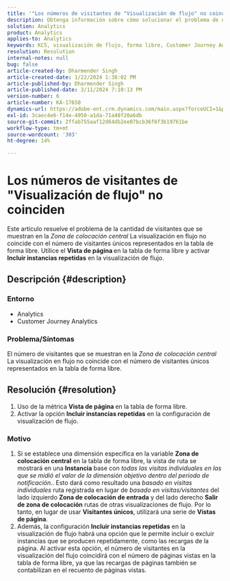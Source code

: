 ```yaml
---
title: '"Los números de visitantes de "Visualización de flujo" no coinciden"'
description: Obtenga información sobre cómo solucionar el problema de que el número de visitantes de "Visualización del flujo" no coincide con el número de visitantes en la tabla de forma libre. Utilice la función Vista de página de métrica.
solution: Analytics
product: Analytics
applies-to: Analytics
keywords: KCS, visualización de flujo, forma libre, Customer Journey Analytics, coincidencia, visitante
resolution: Resolution
internal-notes: null
bug: false
article-created-by: Dharmender Singh
article-created-date: 1/22/2024 1:38:02 PM
article-published-by: Dharmender Singh
article-published-date: 3/11/2024 7:10:13 PM
version-number: 6
article-number: KA-17650
dynamics-url: https://adobe-ent.crm.dynamics.com/main.aspx?forceUCI=1&pagetype=entityrecord&etn=knowledgearticle&id=60433671-2bb9-ee11-a569-6045bd006149
exl-id: 3caec4e6-f14e-4950-a1da-71a48f20a6db
source-git-commit: 2ffab755aaf12d64db2ee07bcb36f6f3b19761be
workflow-type: tm+mt
source-wordcount: '303'
ht-degree: 14%

---
```


# Los números de visitantes de &quot;Visualización de flujo&quot; no coinciden


Este artículo resuelve el problema de la cantidad de visitantes que se muestran en la *Zona de colocación central* La visualización en flujo no coincide con el número de visitantes únicos representados en la tabla de forma libre. Utilice el <b>Vista de página </b>en la tabla de forma libre y activar <b>Incluir instancias repetidas</b> en la visualización de flujo.

## Descripción {#description}


### <b>Entorno</b>

- Analytics
- Customer Journey Analytics




### <b>Problema/Síntomas</b>

El número de visitantes que se muestran en la *Zona de colocación central* La visualización en flujo no coincide con el número de visitantes únicos representados en la tabla de forma libre.


## Resolución {#resolution}


1. Uso de la métrica <b>Vista de página </b>en la tabla de forma libre.
2. Activar la opción <b>Incluir instancias repetidas</b> en la configuración de visualización de flujo.


### Motivo

1. Si se establece una dimensión específica en la variable <b>Zona de colocación central</b> en la tabla de forma libre, la vista de ruta se mostrará en una <b>Instancia</b> base con *todas las visitas individuales en las que se midió el valor de la dimensión objetivo dentro del periodo de notificación.*. Esto dará como resultado una *basado en visitas individuales* ruta registrada en lugar de *basado en visitas/visitantes* del lado izquierdo <b>Zona de colocación de entrada</b> y del lado derecho <b>Salir de zona de colocación</b> rutas de otras visualizaciones de flujo. Por lo tanto, en lugar de usar <b>Visitantes únicos</b>, utilizará una serie de <b>Vistas de página</b>.
2. Además, la configuración <b>Incluir instancias repetidas</b> en la visualización de flujo habrá una opción que le permite incluir o excluir instancias que se producen repetidamente, como las recargas de la página. Al activar esta opción, el número de visitantes en la visualización del flujo coincidirá con el número de páginas vistas en la tabla de forma libre, ya que las recargas de páginas también se contabilizan en el recuento de páginas vistas.
